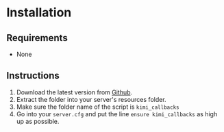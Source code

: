 
# Installation

## Requirements

* None

## Instructions

1. Download the latest version from [Github](https://github.com/Kiminaze/kimi_callbacks/releases/latest).
2. Extract the folder into your server's resources folder.
3. Make sure the folder name of the script is `kimi_callbacks`
4. Go into your `server.cfg` and put the line `ensure kimi_callbacks` as high up as possible.
